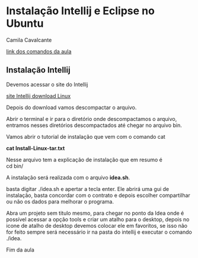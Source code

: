 # Instalação Intellij e Eclipse no Ubuntu  

Camila Cavalcante 

[link dos comandos da aula](https://github.com/cami-la/curso-dio-dominando-ides-java)

## Instalação Intellij 

Devemos acessar o site do Intellij

[site Intellij download Linux](https://www.jetbrains.com/idea/download/#section=linux)

Depois do download vamos descompactar o arquivo. 

Abrir o terminal e ir para o diretório onde descompactamos o arquivo, entramos nesses diretórios descompactados até chegar no arquivo bin.

Vamos abrir o tutorial de instalação que vem com o comando cat  

**cat Install-Linux-tar.txt** 

Nesse arquivo tem a explicação de instalação que em resumo é  
cd bin/

A instalação será realizada com o arquivo **idea.sh**.

basta digitar ./idea.sh e apertar a tecla enter. Ele abrirá uma gui de instalação, basta concordar com o contrato e depois escolher compartilhar ou não os dados para melhorar o programa.

Abra um projeto sem titulo mesmo, para chegar no ponto da Idea onde é possível acessar a opção tools e criar um atalho para o desktop, depois no icone de atalho de desktop devemos colocar ele em favoritos, se isso não for feito sempre será necessário ir na pasta do intellij e executar o comando ./idea.

Fim da aula
